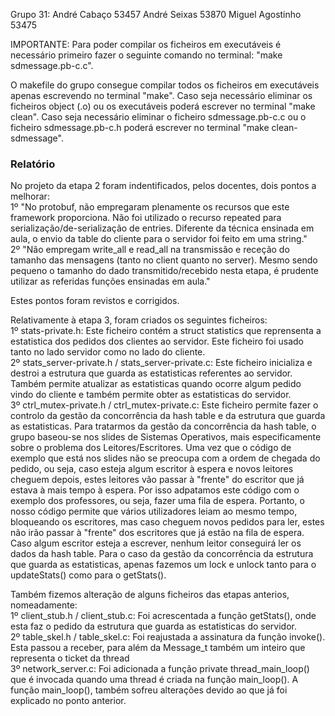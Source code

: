 Grupo 31:
    André Cabaço 53457
    André Seixas 53870
    Miguel Agostinho 53475

IMPORTANTE: Para poder compilar os ficheiros em executáveis é necessário primeiro fazer o seguinte comando no terminal: "make sdmessage.pb-c.c".

O makefile do grupo consegue compilar todos os ficheiros em executáveis apenas escrevendo no terminal "make".
Caso seja necessário eliminar os ficheiros object (.o) ou os executáveis poderá escrever no terminal "make clean".
Caso seja necessário eliminar o ficheiro sdmessage.pb-c.c ou o ficheiro sdmessage.pb-c.h poderá escrever no terminal "make clean-sdmessage".

### Relatório

No projeto da etapa 2 foram indentificados, pelos docentes, dois pontos a melhorar:<br />
    1º "No protobuf, não empregaram plenamente os recursos que este framework proporciona. Não foi utilizado o recurso repeated para serialização/de-serialização de entries. Diferente da técnica ensinada em aula, o envio da table do cliente para o servidor foi feito em uma string."<br />
    2º "Não empregam write_all e read_all na transmissão e receção do tamanho das mensagens (tanto no client quanto no server). Mesmo sendo pequeno o tamanho do dado transmitido/recebido nesta etapa, é prudente utilizar as referidas funções ensinadas em aula."<br />

Estes pontos foram revistos e corrigidos.<br />

Relativamente à etapa 3, foram criados os seguintes ficheiros: <br />
    1º stats-private.h: Este ficheiro contém a struct statistics que reprensenta a estatistica dos pedidos dos clientes ao servidor. Este ficheiro foi usado tanto no lado servidor como no lado do cliente.<br />
    2º stats_server-private.h / stats_server-private.c: Este ficheiro inicializa e destroi a estrutura que guarda as estatisticas referentes ao servidor. Também permite     atualizar as estatisticas quando ocorre algum pedido vindo do cliente e também permite obter as estatisticas do servidor.<br />
    3º ctrl_mutex-private.h / ctrl_mutex-private.c: Este ficheiro permite fazer o controlo da gestão da concorrência da hash table e da estrutura que guarda as estatisticas. Para tratarmos da gestão da concorrência da hash table, o grupo baseou-se nos slides de Sistemas Operativos, mais especificamente sobre o problema dos Leitores/Escritores. Uma vez que o código de exemplo que está nos slides não se preocupa com a ordem de chegada do pedido, ou seja, caso esteja algum escritor à espera e novos leitores cheguem depois, estes leitores vão passar à "frente" do escritor que já estava à mais tempo à espera. Por isso adpatamos este código com o exemplo dos professores, ou seja, fazer uma fila de espera. Portanto, o nosso código permite que vários utilizadores leiam ao mesmo tempo, bloqueando os escritores, mas caso cheguem novos pedidos para ler, estes não irão passar à "frente" dos escritores que já estão na fila de espera. Caso algum escritor esteja a escrever, nenhum leitor conseguirá ler os dados da hash table. Para o caso da gestão da concorrência da estrutura que guarda as estatisticas, apenas fazemos um lock e unlock tanto para o updateStats() como para o getStats().<br />

Também fizemos alteração de alguns ficheiros das etapas anterios, nomeadamente:<br />
    1º client_stub.h / client_stub.c: Foi acrescentada a função getStats(), onde esta faz o pedido da estrutura que guarda as estatisticas do servidor.<br />
    2º table_skel.h / table_skel.c: Foi reajustada a assinatura da função invoke(). Esta passou a receber, para além da Message_t também um inteiro que representa o ticket da thread<br />
    3º network_server.c: Foi adicionada a função private thread_main_loop() que é invocada quando uma thread é criada na função main_loop(). A função main_loop(), também sofreu alterações devido ao que já foi explicado no ponto anterior.
